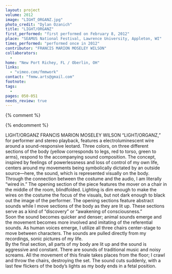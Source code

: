 ```yaml
---
layout: project
volume: 2012
image: "LIGHT_ORGANZ.jpg"
photo_credit: "Dylan Ozanich"
title: "LIGHT/ORGANZ"
first_performed: "first performed on February 8, 2012"
place: "SEAMUS National Festival, Lawrence University, Appleton, WI"
times_performed: "performed once in 2012"
contributor: "FRANCIS MARION MOSELEY WILSON"
collaborators: 
  - 
home: "New Port Richey, FL / Oberlin, OH"
links: 
  - "vimeo.com/fmmwork"
contact: "fmmw.arts@gmail.com"
footnote: 
tags: 
  - 
pages: 050-051
needs_review: true
---
```


{% comment %} 

{% endcomment %}

 LIGHT/ORGANZ 
 FRANCIS MARION MOSELEY WILSON 
 “LIGHT/ORGANZ,” for performer and stereo playback, features a electroluminescent wire around a sound-responsive leotard. Three colors, on three different sections of the body (yellow corresponds to legs, red to torso, green to arms), respond to the accompanying sound composition. The concept, inspired by feelings of powerlessness and loss of control of my own life, centers around my movements being symbolically dictated by an outside source—here, the sound, which is represented visually on the body. Through the connection between the costume and the audio, I am literally “wired in.” 
 The opening section of the piece features the mover on a chair in the middle of the room, blindfolded. Lighting is dim enough to make the wires on the costume the focus of the visuals, but not dark enough to black out the image of the performer. The opening sections feature abstract sounds while I move sections of the body as they are lit up. These sections serve as a kind of “discovery” or “awakening of consciousness.”  
 Soon the sound becomes quicker and denser; animal sounds emerge and the movement becomes more involved and imitating of the referential sounds. As human voices emerge, I utilize all three chairs center-stage to move between characters. The sounds are pulled directly from my recordings, sonic pictures of my life.  
 By the final section, all parts of my body are lit up and the sound is aggressive and constant. There are sounds of traditional music and noisy screams. All the movement of this finale takes places from the floor; I crawl and throw the chairs, destroying the set. The sound cuts suddenly, with a last few flickers of the body’s lights as my body ends in a fetal position. 
